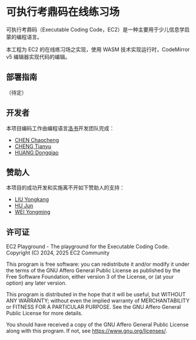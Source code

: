 # 可执行考鼎码在线练习场

可执⾏考⿍码（Executable Coding Code，EC2）是⼀种主要⽤于少⼉信息学启蒙的编程语⾔。

本工程为 EC2 的在线练习场之实现，使用 WASM 技术实现运行时，CodeMirror v5 编辑器实现代码的编辑。

## 部署指南

（待定）

## 开发者

本项目编码工作由编程语言[洛书](https://losu.tech)开发团队完成：

- [CHEN Chaocheng](https://gitee.com/cthree2004)
- [CHENG Tianyu](https://gitee.com/matriller)
- [HUANG Dongqiao](https://gitee.com/lulihaha)

## 赞助人

本项目的成功开发和实施离不开如下赞助人的支持：

- [LIU Yongkang](https://github.com/yongkangl)
- [HU Jun](https://gitee.com/biparadox)
- [WEI Yongming](https://github.com/VincentWei)

## 许可证

EC2 Playground - The playground for the Executable Coding Code.  
Copyright (C) 2024, 2025 EC2 Community

This program is free software: you can redistribute it and/or modify
it under the terms of the GNU Affero General Public License as
published by the Free Software Foundation, either version 3 of the
License, or (at your option) any later version.

This program is distributed in the hope that it will be useful,
but WITHOUT ANY WARRANTY; without even the implied warranty of
MERCHANTABILITY or FITNESS FOR A PARTICULAR PURPOSE.  See the
GNU Affero General Public License for more details.

You should have received a copy of the GNU Affero General Public License
along with this program.  If not, see <https://www.gnu.org/licenses/>.
